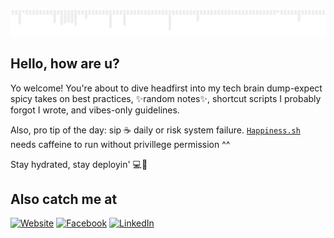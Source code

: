 ![](images/gif.gif)

## Hello, how are u?

Yo welcome!
You're about to dive headfirst into my tech brain dump-expect spicy takes on best practices, ✨random notes✨, shortcut scripts I probably forgot I wrote, and vibes-only guidelines.

Also, pro tip of the day: sip ☕ daily or risk system failure. [`Happiness.sh`](./Happiness.sh) needs caffeine to run without privillege permission ^^

Stay hydrated, stay deployin' 💻🚀

## Also catch me at

[![Website](https://img.shields.io/website-up-down-green-red/http/shields.io.svg)](https://www.nh4ttruong.me/?utm_source=github&utm_medium=referral&utm_campaign=profile)
[![Facebook](https://img.shields.io/badge/Facebook-%231877F2.svg?logo=Facebook&logoColor=white)](https://fb.com/nh4ttruong/?utm_source=github&utm_medium=referral&utm_campaign=profile)
[![LinkedIn](https://custom-icon-badges.demolab.com/badge/LinkedIn-0A66C2?logo=linkedin-white&logoColor=fff)](https://www.linkedin.com/in/truongtbn?utm_source=github&utm_medium=referral&utm_campaign=profile)
